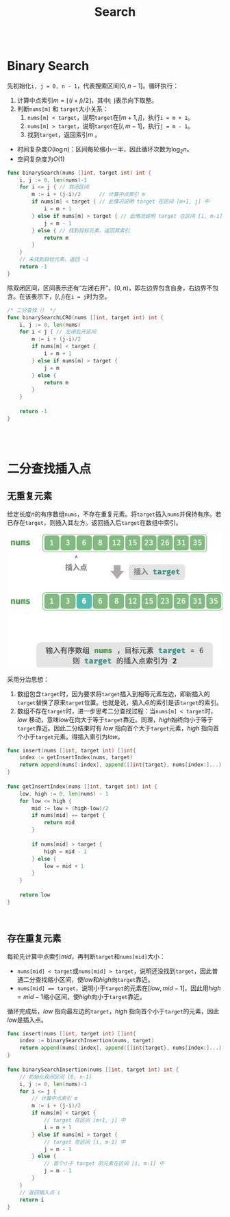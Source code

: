 <h1 style="text-align: center;"><strong>Search</strong></h1>

<br></br>



# Binary Search
先初始化`i, j = 0, n - 1`，代表搜索区间$[0, n - 1]$。循环执行：
1. 计算中点索引$m = \lfloor {(i + j) / 2} \rfloor$，其中$\lfloor \: \rfloor$表示向下取整。
2. 判断`nums[m]` 和 `target`大小关系：
    1. `nums[m] < target`，说明`target`在$[m + 1, j]$，执行`i = m + 1`。
    2. `nums[m] > target`，说明`target`在$[i, m - 1]$，执行`j = m - 1`。
    3. 找到`target`，返回索引$m$ 。

* 时间复杂度$O(\log n)$：区间每轮缩小一半，因此循环次数为$\log_2 n$。
* 空间复杂度为$O(1)$

```go
func binarySearch(nums []int, target int) int {
    i, j := 0, len(nums)-1
    for i <= j { // 双闭区间
        m := i + (j-i)/2      // 计算中点索引 m
        if nums[m] < target { // 此情况说明 target 在区间 [m+1, j] 中
            i = m + 1
        } else if nums[m] > target { // 此情况说明 target 在区间 [i, m-1] 中
            j = m - 1
        } else { // 找到目标元素，返回其索引
            return m
        }
    }
    // 未找到目标元素，返回 -1
    return -1
}
```

除双闭区间，区间表示还有“左闭右开”，$[0, n)$，即左边界包含自身，右边界不包含。在该表示下，$[i, j)$在`i = j`时为空。

```go
/* 二分查找（） */
func binarySearchLCRO(nums []int, target int) int {
    i, j := 0, len(nums)
    for i < j { // 左闭右开区间
        m := i + (j-i)/2
        if nums[m] < target {
            i = m + 1
        } else if nums[m] > target {
            j = m
        } else {
            return m
        }
    }

    return -1
}
```

<br></br>



# 二分查找插入点
## 无重复元素
给定长度$n$的有序数组`nums`，不存在重复元素。将`target`插入`nums`并保持有序。若已存在`target`，则插入其左方。返回插入后`target`在数组中索引。

![](./Images/binary_search_insertion1.png)

采用分治思想：
1. 数组包含`target`时，因为要求将`target`插入到相等元素左边，即新插入的`target`替换了原来`target`位置。也就是说，插入点的索引是该`target`的索引。
2. 数组不存在`target`时，进一步思考二分查找过程：当`nums[m] < target`时， $low$ 移动，意味$low$在向大于等于`target`靠近。同理，$high$始终向小于等于`target`靠近。因此二分结束时有 $low$ 指向首个大于`target`元素，$high$ 指向首个小于`target`元素。得插入索引为$low$。

```go
func insert(nums []int, target int) []int{
    index := getInsertIndex(nums, target)
    return append(nums[:index], append([]int{target}, nums[index:]...)...)
}

func getInsertIndex(nums []int, target int) int {
    low, high := 0, len(nums) - 1
    for low <= high {
        mid := low + (high-low)/2
        if nums[mid] == target {
            return mid
        }

        if nums[mid] > target {
            high = mid - 1
        } else {
            low = mid + 1
        }
    }

    return low
}
```

<br>


## 存在重复元素
每轮先计算中点索引$mid$，再判断`target`和`nums[mid]`大小：

- `nums[mid] < target`或`nums[mid] > target`，说明还没找到`target`，因此普通二分查找缩小区间，使$low$和$high$向`target`靠近。
- `nums[mid] == target`，说明小于`target`的元素在$[low, mid - 1]$，因此用$high = mid - 1$缩小区间，使$high$向小于`target`靠近。

循环完成后，$low$ 指向最左边的`target`，$high$ 指向首个小于`target`的元素，因此$low$是插入点。

```go
func insert(nums []int, target int) []int{
    index := binarySearchInsertion(nums, target)
    return append(nums[:index], append([]int{target}, nums[index:]...)...)
}

func binarySearchInsertion(nums []int, target int) int {
    // 初始化双闭区间 [0, n-1]
    i, j := 0, len(nums)-1
    for i <= j {
        // 计算中点索引 m
        m := i + (j-i)/2
        if nums[m] < target {
            // target 在区间 [m+1, j] 中
            i = m + 1
        } else if nums[m] > target {
            // target 在区间 [i, m-1] 中
            j = m - 1
        } else {
            // 首个小于 target 的元素在区间 [i, m-1] 中
            j = m - 1
        }
    }
    // 返回插入点 i
    return i
}
```